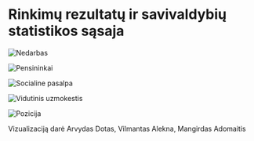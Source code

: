 Rinkimų rezultatų ir savivaldybių statistikos sąsaja
===================================================

![Nedarbas](https://github.com/vzemlys/psdatadive12/raw/master/Geo/Nedarbas.png)

![Pensininkai]()

![Socialine pasalpa]()

![Vidutinis uzmokestis]()

![Pozicija]()

Vizualizaciją darė Arvydas Dotas, Vilmantas Alekna, Mangirdas Adomaitis

